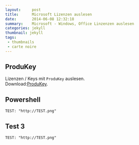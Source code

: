```yaml
---
layout:     post
title:      Microsoft Lizenzen auslesen
date:       2014-06-08 12:32:18
summary:    Microsoft - Windows, Office Linzenzen auslesen
categories: jekyll
thumbnail: jekyll
tags:
 - thumbnails
 - carte noire
---
```



## ProduKey


Lizenzen / Keys mit `ProduKey` auslesen.
<br>Download:[ProduKey][1].










## Powershell


```
TEST: "http://TEST.png"
```

## Test 3

```
TEST: "http://TEST.png"
```


[1]: http://www.nirsoft.net/utils/produkey.zip